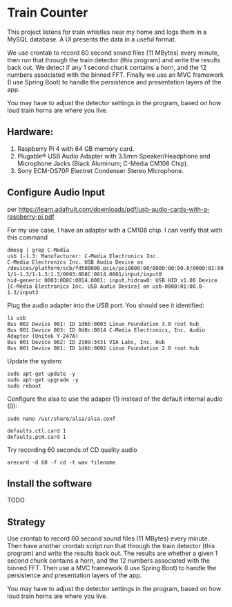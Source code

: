 # Train Counter

This project listens for train whistles near my home and logs them in a MySQL database. A UI presents the data in a useful format.

We use crontab to record 60 second sound files (11 MBytes) every minute, then run that through the train detector (this program) and 
write the results back out. We detect if any 1 second chunk contains a horn, and the 12 numbers associated with the binned FFT.
Finally we use an MVC framework (I use Spring Boot) to handle the persistence and presentation layers of the app.

You may have to adjust the detector settings in the program, based on how loud train horns are where you live.

## Hardware:
1. Raspberry Pi 4 with 64 GB memory card.
2. Plugable® USB Audio Adapter with 3.5mm Speaker/Headphone and Microphone Jacks
   (Black Aluminum; C-Media CM108 Chip).
3. Sony ECM-DS70P Electret Condenser Stereo Microphone.

## Configure Audio Input
per https://learn.adafruit.com/downloads/pdf/usb-audio-cards-with-a-raspberry-pi.pdf

For my use case, I have an adapter with a CM108 chip. I can verify that with this command

    dmesg | grep C-Media
    usb 1-1.3: Manufacturer: C-Media Electronics Inc.
    C-Media Electronics Inc. USB Audio Device as
    /devices/platform/scb/fd500000.pcie/pci0000:00/0000:00:00.0/0000:01:00.0/usb1/1-1/1-1.3/1-1.3:1.3/0003:0D8C:0014.0001/input/input0
    hid-generic 0003:0D8C:0014.0001: input,hidraw0: USB HID v1.00 Device [C-Media Electronics Inc. USB Audio Device] on usb-0000:01:00.0-1.3/input3   

Plug the audio adapter into the USB port. You should see it identified:

    ls usb
    Bus 002 Device 001: ID 1d6b:0003 Linux Foundation 3.0 root hub
    Bus 001 Device 003: ID 0d8c:0014 C-Media Electronics, Inc. Audio Adapter (Unitek Y-247A)
    Bus 001 Device 002: ID 2109:3431 VIA Labs, Inc. Hub
    Bus 001 Device 001: ID 1d6b:0002 Linux Foundation 2.0 root hub
    
Update the system:    
    
    sudo apt-get update -y
    sudo apt-get upgrade -y
    sudo reboot
    
Configure the alsa to use the adaper (1) instead of the default internal audio (0):

    sudo nano /usr/share/alsa/alsa.conf
    
    defaults.ctl.card 1
    defaults.pcm.card 1

Try recording 60 seconds of CD quality audio

    arecord -d 60 -f cd -t wav filename

## Install the software

TODO

## Strategy
Use crontab to record 60 second sound files (11 MBytes) every minute. Then have
another crontab script run that through the train detector (this program) and 
write the results back out. The results are whether a given 1 second chunk
contains a horn, and the 12 numbers associated with the binned FFT.
Then use a MVC framework (I use Spring Boot) to handle the persistence and
presentation layers of the app.

You may have to adjust the detector settings in the program, based on how
loud train horns are where you live.
